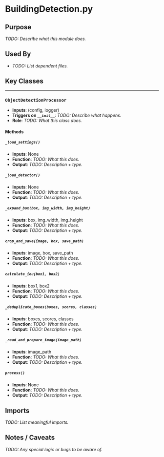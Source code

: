 # BuildingDetection.py

## Purpose
_TODO: Describe what this module does._

## Used By
- _TODO: List dependent files._

## Key Classes

---

### `ObjectDetectionProcessor`
- **Inputs**: (config, logger)
- **Triggers on `__init__`**: _TODO: Describe what happens._
- **Role**: _TODO: What this class does._

#### Methods

##### `_load_settings()`
- **Inputs**: None
- **Function**: _TODO: What this does._
- **Output**: _TODO: Description + type._

##### `_load_detector()`
- **Inputs**: None
- **Function**: _TODO: What this does._
- **Output**: _TODO: Description + type._

##### `_expand_box(box, img_width, img_height)`
- **Inputs**: box, img_width, img_height
- **Function**: _TODO: What this does._
- **Output**: _TODO: Description + type._

##### `crop_and_save(image, box, save_path)`
- **Inputs**: image, box, save_path
- **Function**: _TODO: What this does._
- **Output**: _TODO: Description + type._

##### `calculate_iou(box1, box2)`
- **Inputs**: box1, box2
- **Function**: _TODO: What this does._
- **Output**: _TODO: Description + type._

##### `_deduplicate_boxes(boxes, scores, classes)`
- **Inputs**: boxes, scores, classes
- **Function**: _TODO: What this does._
- **Output**: _TODO: Description + type._

##### `_read_and_prepare_image(image_path)`
- **Inputs**: image_path
- **Function**: _TODO: What this does._
- **Output**: _TODO: Description + type._

##### `process()`
- **Inputs**: None
- **Function**: _TODO: What this does._
- **Output**: _TODO: Description + type._


## Imports
_TODO: List meaningful imports._

## Notes / Caveats
_TODO: Any special logic or bugs to be aware of._
